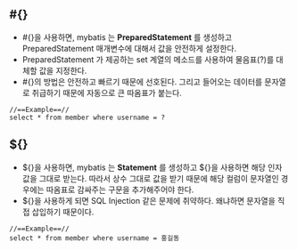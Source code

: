 ## #{}
* #{}을 사용하면, mybatis 는 __PreparedStatement__ 를 생성하고 PreparedStatement 매개변수에 대해서 값을 안전하게 설정한다.
* PreparedStatement 가 제공하는 set 계열의 메소드를 사용하여 물음표(?)를 대체할 값을 지정한다. 
* #{}의 방법은 안전하고 빠르기 때문에 선호된다. 그리고 들어오는 데이터를 문자열로 취급하기 때문에 자동으로 큰 따옴표가 붙는다.

```
//==Example==//
select * from member where username = ?
```

## ${}
* ${}을 사용하면, mybatis 는 __Statement__ 를 생성하고 ${}을 사용하면 해당 인자 값을 그대로 받는다. 따라서 상수 그대로 값을 받기 때문에 해당 컬럼이 문자열인 경우에는 따옴표로 감싸주는 구문을 추가해주어야 한다.
* ${}을 사용하게 되면 SQL Injection 같은 문제에 취약하다. 왜냐하면 문자열을 직접 삽입하기 때문이다.

```
//==Example==//
select * from member where username = 홍길동
```